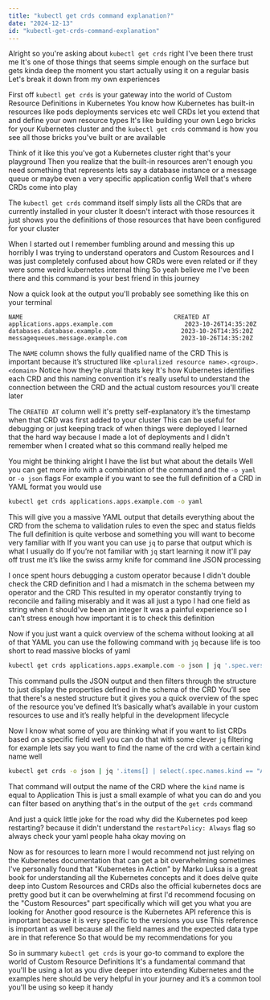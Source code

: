 ```yaml
---
title: "kubectl get crds command explanation?"
date: "2024-12-13"
id: "kubectl-get-crds-command-explanation"
---
```


Alright so you're asking about `kubectl get crds` right I've been there trust me It's one of those things that seems simple enough on the surface but gets kinda deep the moment you start actually using it on a regular basis Let's break it down from my own experiences

First off `kubectl get crds` is your gateway into the world of Custom Resource Definitions in Kubernetes You know how Kubernetes has built-in resources like pods deployments services etc well CRDs let you extend that and define your own resource types It's like building your own Lego bricks for your Kubernetes cluster and the `kubectl get crds` command is how you see all those bricks you've built or are available

Think of it like this you've got a Kubernetes cluster right that's your playground Then you realize that the built-in resources aren't enough you need something that represents lets say a database instance or a message queue or maybe even a very specific application config Well that's where CRDs come into play

The `kubectl get crds` command itself simply lists all the CRDs that are currently installed in your cluster It doesn't interact with those resources it just shows you the definitions of those resources that have been configured for your cluster

When I started out I remember fumbling around and messing this up horribly I was trying to understand operators and Custom Resources and I was just completely confused about how CRDs were even related or if they were some weird kubernetes internal thing So yeah believe me I've been there and this command is your best friend in this journey

Now a quick look at the output you'll probably see something like this on your terminal

```
NAME                                          CREATED AT
applications.apps.example.com                    2023-10-26T14:35:20Z
databases.database.example.com                  2023-10-26T14:35:20Z
messagequeues.message.example.com               2023-10-26T14:35:20Z
```

The `NAME` column shows the fully qualified name of the CRD This is important because it’s structured like `<pluralized resource name>.<group>.<domain>` Notice how they’re plural thats key It's how Kubernetes identifies each CRD and this naming convention it's really useful to understand the connection between the CRD and the actual custom resources you'll create later

The `CREATED AT` column well it's pretty self-explanatory it’s the timestamp when that CRD was first added to your cluster This can be useful for debugging or just keeping track of when things were deployed I learned that the hard way because I made a lot of deployments and I didn't remember when I created what so this command really helped me

You might be thinking alright I have the list but what about the details Well you can get more info with a combination of the command and the `-o yaml` or `-o json` flags For example if you want to see the full definition of a CRD in YAML format you would use

```bash
kubectl get crds applications.apps.example.com -o yaml
```

This will give you a massive YAML output that details everything about the CRD from the schema to validation rules to even the spec and status fields The full definition is quite verbose and something you will want to become very familiar with If you want you can use `jq` to parse that output which is what I usually do If you’re not familiar with `jq` start learning it now it'll pay off trust me it’s like the swiss army knife for command line JSON processing

I once spent hours debugging a custom operator because I didn't double check the CRD definition and I had a mismatch in the schema between my operator and the CRD This resulted in my operator constantly trying to reconcile and failing miserably and it was all just a typo I had one field as string when it should've been an integer It was a painful experience so I can’t stress enough how important it is to check this definition

Now if you just want a quick overview of the schema without looking at all of that YAML you can use the following command with `jq` because life is too short to read massive blocks of yaml

```bash
kubectl get crds applications.apps.example.com -o json | jq '.spec.versions[].schema.openAPIV3Schema.properties'
```

This command pulls the JSON output and then filters through the structure to just display the properties defined in the schema of the CRD You’ll see that there's a nested structure but it gives you a quick overview of the spec of the resource you’ve defined It’s basically what’s available in your custom resources to use and it’s really helpful in the development lifecycle

Now I know what some of you are thinking what if you want to list CRDs based on a specific field well you can do that with some clever `jq` filtering for example lets say you want to find the name of the crd with a certain kind name well

```bash
kubectl get crds -o json | jq '.items[] | select(.spec.names.kind == "Application") | .metadata.name'
```

That command will output the name of the CRD where the `kind` name is equal to Application This is just a small example of what you can do and you can filter based on anything that's in the output of the `get crds` command

And just a quick little joke for the road why did the Kubernetes pod keep restarting? because it didn't understand the `restartPolicy: Always` flag so always check your yaml people haha okay moving on

Now as for resources to learn more I would recommend not just relying on the Kubernetes documentation that can get a bit overwhelming sometimes I've personally found that "Kubernetes in Action" by Marko Luksa is a great book for understanding all the Kubernetes concepts and it does delve quite deep into Custom Resources and CRDs also the official kubernetes docs are pretty good but it can be overwhelming at first I'd recommend focusing on the "Custom Resources" part specifically which will get you what you are looking for Another good resource is the Kubernetes API reference this is important because it is very specific to the versions you use This reference is important as well because all the field names and the expected data type are in that reference So that would be my recommendations for you

So in summary `kubectl get crds` is your go-to command to explore the world of Custom Resource Definitions It's a fundamental command that you'll be using a lot as you dive deeper into extending Kubernetes and the examples here should be very helpful in your journey and it’s a common tool you'll be using so keep it handy

